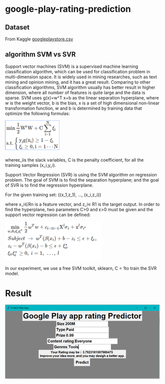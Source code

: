 # google-play-rating-prediction
## Dataset
From Kaggle [googleplaystore.csv](https://www.kaggle.com/lava18/google-play-store-apps?fbclid=IwAR1ewDYe45_X6PghbcjYJgfO8guxUI9-EdRzpqR_Gt1c1decR_9RH6CklaQ "link")
## algorithm SVM vs SVR
Support vector machines (SVM) is a supervised machine learning classification algorithm, 
which can be used for classification problem in multi-dimension space.
It is widely used in mining researches, such as text mining and opinion mining, and it has a great result. 
Comparing to other classification algorithms, SVM algorithm usually has better result in higher dimension, 
where all number of features is quite large and the data is sparse.
SVM uses g(x)=w^T x+b  as the linear separation hyperplane, 
where w is the weight vector, b is the bias, x is a set of high dimensional non-linear transformation function, 
w and b is determined by training data that optimize the following formulas:

![image](https://github.com/kudea/google-play-rating-prediction/blob/master/pic/SVM.png)
 
whereε_iis the slack variables, C is the penalty coefficient, for all the training samples (x_i,y_i).

Support Vector Regression (SVR) is using the SVM algorithm on regression problem. 
The goal of SVM is to find the separation hyperplane; and the goal of SVR is to find the regression hyperplane. 

For the given training set:	 {(x_1,z_1), …, (x_i,z_i)}

where x_i∈Rn is a feature vector, and z_i∊ R1 is the target output. 
In order to find the hyperplane, two parameters C>0 and ε>0 must be given and the support vector regression can be defined:
 
 ![image](https://github.com/kudea/google-play-rating-prediction/blob/master/pic/SVR.png)
 
In our experiment, we use a free SVM toolkit, sklearn, C = 1to train the SVR model.
# Result
![image](https://github.com/kudea/google-play-rating-prediction/blob/master/pic/result.png)

